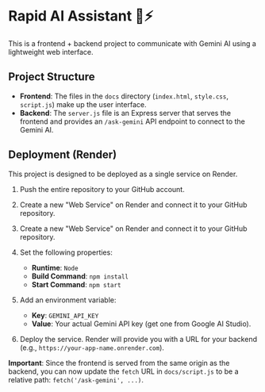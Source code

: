 # Rapid AI Assistant 🤖⚡

This is a frontend + backend project to communicate with Gemini AI using a lightweight web interface.

## Project Structure

*   **Frontend**: The files in the `docs` directory (`index.html`, `style.css`, `script.js`) make up the user interface.
*   **Backend**: The `server.js` file is an Express server that serves the frontend and provides an `/ask-gemini` API endpoint to connect to the Gemini AI.

## Deployment (Render)

This project is designed to be deployed as a single service on Render.

1.  Push the entire repository to your GitHub account.
2.  Create a new "Web Service" on Render and connect it to your GitHub repository.

1.  Create a new "Web Service" on Render and connect it to your GitHub repository.
2.  Set the following properties:
    *   **Runtime**: `Node`
    *   **Build Command**: `npm install`
    *   **Start Command**: `npm start`
3.  Add an environment variable:
    *   **Key**: `GEMINI_API_KEY`
    *   **Value**: Your actual Gemini API key (get one from Google AI Studio).
4.  Deploy the service. Render will provide you with a URL for your backend (e.g., `https://your-app-name.onrender.com`).

**Important**: Since the frontend is served from the same origin as the backend, you can now update the `fetch` URL in `docs/script.js` to be a relative path: `fetch('/ask-gemini', ...)`.